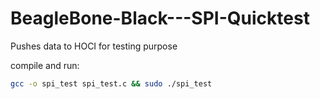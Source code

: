 # BeagleBone-Black---SPI-Quicktest
Pushes data to HOCI for testing purpose 

compile and run: 
```sh
gcc -o spi_test spi_test.c && sudo ./spi_test
```
